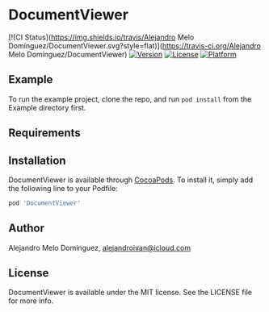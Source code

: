 # DocumentViewer

[![CI Status](https://img.shields.io/travis/Alejandro Melo Domínguez/DocumentViewer.svg?style=flat)](https://travis-ci.org/Alejandro Melo Domínguez/DocumentViewer)
[![Version](https://img.shields.io/cocoapods/v/DocumentViewer.svg?style=flat)](https://cocoapods.org/pods/DocumentViewer)
[![License](https://img.shields.io/cocoapods/l/DocumentViewer.svg?style=flat)](https://cocoapods.org/pods/DocumentViewer)
[![Platform](https://img.shields.io/cocoapods/p/DocumentViewer.svg?style=flat)](https://cocoapods.org/pods/DocumentViewer)

## Example

To run the example project, clone the repo, and run `pod install` from the Example directory first.

## Requirements

## Installation

DocumentViewer is available through [CocoaPods](https://cocoapods.org). To install
it, simply add the following line to your Podfile:

```ruby
pod 'DocumentViewer'
```

## Author

Alejandro Melo Domínguez, alejandroivan@icloud.com

## License

DocumentViewer is available under the MIT license. See the LICENSE file for more info.
